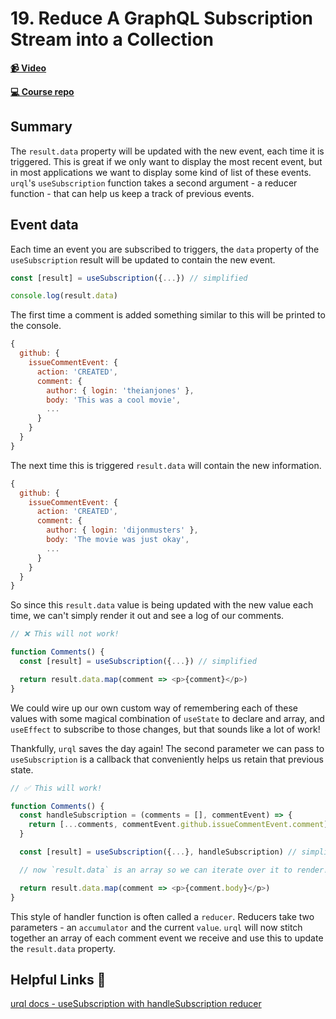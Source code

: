 # 19. Reduce A GraphQL Subscription Stream into a Collection

**[📹 Video](https://egghead.io/lessons/react-reduce-a-graphql-subscription-stream-into-a-collection)**

**[💻 Course repo](https://github.com/theianjones/egghead-graphql-subscriptions)**

## Summary

The `result.data` property will be updated with the new event, each time it is triggered. This is great if we only want to display the most recent event, but in most applications we want to display some kind of list of these events. `urql`'s `useSubscription` function takes a second argument - a reducer function - that can help us keep a track of previous events.

## Event data

Each time an event you are subscribed to triggers, the `data` property of the `useSubscription` result will be updated to contain the new event.

```js
const [result] = useSubscription({...}) // simplified

console.log(result.data)
```

The first time a comment is added something similar to this will be printed to the console.

```js
{
  github: {
    issueCommentEvent: {
      action: 'CREATED',
      comment: {
        author: { login: 'theianjones' },
        body: 'This was a cool movie',
        ...
      }
    }
  }
}
```

The next time this is triggered `result.data` will contain the new information.

```js
{
  github: {
    issueCommentEvent: {
      action: 'CREATED',
      comment: {
        author: { login: 'dijonmusters' },
        body: 'The movie was just okay',
        ...
      }
    }
  }
}
```

So since this `result.data` value is being updated with the new value each time, we can't simply render it out and see a log of our comments.

```js
// ❌ This will not work!

function Comments() {
  const [result] = useSubscription({...}) // simplified

  return result.data.map(comment => <p>{comment}</p>)
}
```

We could wire up our own custom way of remembering each of these values with some magical combination of `useState` to declare and array, and `useEffect` to subscribe to those changes, but that sounds like a lot of work!

Thankfully, `urql` saves the day again! The second parameter we can pass to `useSubscription` is a callback that conveniently helps us retain that previous state.

```js
// ✅ This will work!

function Comments() {
  const handleSubscription = (comments = [], commentEvent) => {
    return [...comments, commentEvent.github.issueCommentEvent.comment]
  }

  const [result] = useSubscription({...}, handleSubscription) // simplified

  // now `result.data` is an array so we can iterate over it to render!

  return result.data.map(comment => <p>{comment.body}</p>)
}
```

This style of handler function is often called a `reducer`. Reducers take two parameters - an `accumulator` and the current `value`. `urql` will now stitch together an array of each comment event we receive and use this to update the `result.data` property.

## Helpful Links 🤔

[urql docs - useSubscription with handleSubscription reducer](https://formidable.com/open-source/urql/docs/advanced/subscriptions/#react--preact)

